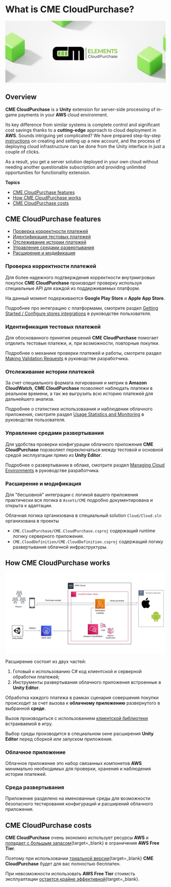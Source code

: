 # What is CME CloudPurchase?

![CME CloudPurchase](assets/hero.png)

## <a id="overview"></a> Overview

**CME CloudPurchase** is a **Unity** extension for server-side processing of in-game payments in your **AWS** cloud environment.

Its key difference from similar systems is complete control and significant cost savings thanks to a **cutting-edge** approach to cloud deployment in **AWS**. Sounds intriguing yet complicated? We have prepared step-by-step [instructions](user_guide/getting_started.md) on creating and setting up a new account, and the process of deploying cloud infrastructure can be done from the Unity interface in just a couple of clicks.


As a result, you get a server solution deployed in your own cloud without needing another questionable subscription and providing unlimited opportunities for functionality extension.

**Topics**

- [CME CloudPurchase features](#features)
- [How CME CloudPurchase works](#how-it-works)
- [CME CloudPurchase costs](#costs)

## <a id="features"></a> CME CloudPurchase features

- [Проверка корректности платежей](#feature-1)
- [Идентификация тестовых платежей](#feature-2)
- [Отслеживание истории платежей](#feature-3)
- [Управление средами развертывания](#feature-4)
- [Расширение и модификация](#feature-5)

### <a id="feature-1"></a> Проверка корректности платежей

Для более надежного подтверждения корректности внутриигровых покупок **CME CloudPurchase** производит проверку используя специальные API для каждой из поддерживаемых платформ.

На данный момент подерживаются **Google Play Store** и **Apple App Store**.

Подробнее про интеграцию с платформами, смотрите раздел [Getting Started / Configure stores integrations](user_guide/getting_started.md#stores) в руководстве пользователя.

### <a id="feature-2"></a> Идентификация тестовых платежей

Для обоснованного принятия решений **CME CloudPurchase** помогает отделить тестовые платежи, и, при возможности, повторные покупки.

Подробнее о механике проверки платежей и работы, смотрите раздел [Making Validation Requests](user_guide/making_validation_requests.md) в руководстве разработчика.

### <a id="feature-3"></a> Отслеживание истории платежей

За счет специального формата логирования и метрик в **Amazon CloudWatch**, **CME CloudPurchase** позволяют наблюдать платежи в реальном времени, а так же выгрузить всю историю платежей для дальнейшего анализа.

Подробнее о статистике использоваания и наблюдении облачного приложения, смотрите раздел [Usage Statistics and Monitoring](user_guide/usage_statistics.md) в руководстве пользователя.

### <a id="feature-4"></a> Управление средами развертывания

Для удобства проверки конфигурации облачного приложения **CME CloudPurchase** порзволяет переключаться между тестовой и основной средой эксплуатации прямо из **Unity Editor**.

Подробнее о развертывании в облаке, смотрите раздел [Managing Cloud Environments](user_guide/managing_cloud_environments.md) в руководстве разработчика.

### <a id="feature-5"></a> Расширение и модификация

Для "бесшовной" интеграции с логикой вашего приложения практически вся логика в `Assets/CME` подробно документирована и открыта к адаптации. 

Облачная логика организована в специальный solution `Cloud/Cloud.sln` организована в проекты 

- `CME.CloudPurchase/CME.CloudPurchase.csproj` содержащий runtime логику серверного приложения.
- `CME.CloudDefinition/CME.CloudDefinition.csproj` содержащий логику развертывания облачной инфраструктуры.

## <a id="how-it-works"></a> How CME CloudPurchase works

![!](assets/architecture.jpg)

Расширение состоит из двух частей:

1. Готовый к использованию C# код клиентской и серверной обработки платежей;
2. Инструменты развертывания облачного приложения встроенные в **Unity Editor**.

Обработка каждого платежа в рамках сценария совершения покупки происходит за счет вызова к **облачному приложению** развернутого в выбранной **среде**.

Вызов производиться с использованием [клиентской библиотеки](api_reference/namespaces.md) встраиваемой в игру.

Выбор среды производится в специальном окне расширения **Unity Editor** перед сборкой или запуском приложения.

### Облачное приложение

Облачное приложение это набор связанных компонетов **AWS** минимально необходимых для проверки, хранения и наблюдения истории платежей.

### Среда развертывания

Приложение разделено на именованные среды для возможности безопасного тестирования конфигураций и расширений облачного приложения.

## <a id="costs"></a> CME CloudPurchase costs

**CME CloudPurchase** очень экономно использует ресурсы **AWS** и [попадает с большым запасом](https://calculator.aws/#/estimate?id=173c99261f287852c34cb50214c1fe6c34f4e14b){target=_blank} в ограничения **AWS Free Tier**.

Поэтому при использовании [триальной версии](https://assetstore.unity.com/preview/224130/709634){target=_blank} **CME CloudPurchase** будет для вас полностью бесплатен.

При невозможности использовать **AWS Free Tier** стоимсть эксплуалтации [остается крайне эффективной](https://calculator.aws/#/estimate?id=4146e963f41967449d736e1a9b1d80cadda074a1){target=_blank}. 
